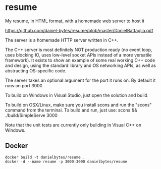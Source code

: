 # resume
My resume, in HTML format, with a homemade web server to host it

https://github.com/daniel-bytes/resume/blob/master/DanielBattaglia.pdf

The server is a homemade HTTP server written in C++.

The C++ server is most definitely NOT production ready (no event loop, uses blocking IO, uses low-level socket APIs instead of a more versatile framework).  It exists to show an example of some real working C++ code and design, using the standard library and OS networking APIs, as well as abstracting OS-specific code.

The server takes an optional argument for the port it runs on.  By default it runs on port 3000.

To build on Windows in Visual Studio, just open the solution and build.

To build on OSX/Linux, make sure you install scons and run the "scons" command from the terminal. To build and run, just use: scons && ./build/SimpleServe 3000

Note that the unit tests are currently only building in Visual C++ on Windows.

## Docker

```
docker build -t danielbytes/resume .
docker -d --name resume -p 3000:3000 danielbytes/resume
```
